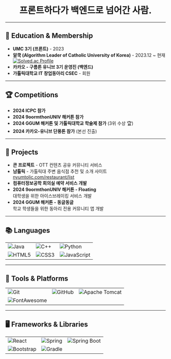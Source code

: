 <h1 align="center">프론트하다가 백엔드로 넘어간 사람.</h1>

---

## 🏫 Education & Membership

- **UMC 3기 (프론트)** - 2023
- **알쿡 (Algorithm Leader of Catholic University of Korea)** - 2023.12 ~ 현재  
  [![Solved.ac Profile](http://mazassumnida.wtf/api/v2/generate_badge?boj=spongging)](https://solved.ac/백준아이디/)
- **카카오 - 구름톤 유니브 3기 운영진 (백엔드)**
- **가톨릭대학교 IT 창업동아리 CSEC** - 회원

---

## 🏆 Competitions

- **2024 ICPC 참가**
- **2024 9oormthonUNIV 해커톤 참가**
- **2024 GGUM 해커톤 및 가톨릭대학교 학술제 참가** (3위 수상 🏆)
- **2024 카카오-유니브 단풍톤 참가** (본선 진출)

---

## 💼 Projects

- **콘 프로젝트** - OTT 컨텐츠 공유 커뮤니티 서비스
- **냠톨릭** - 가톨릭대 주변 음식점 추천 및 소개 사이트  
  [nyumtolic.com/restaurant/list](https://nyumtolic.com/restaurant/list)
- **컴퓨터정보공학 회의실 예약 서비스 개발**
- **2024 9oormthonUNIV 해커톤 - Floating**  
  대학생을 위한 아이스브레이킹 서비스 개발
- **2024 GGUM 해커톤 - 동글동글**  
  학교 학생들을 위한 동아리 전용 커뮤니티 앱 개발

---


## 📚 Languages

<table align="center">
  <tr>
    <td><img src="https://img.shields.io/badge/Java-007396?style=for-the-badge&logo=java&logoColor=white" alt="Java"/></td>
    <td><img src="https://img.shields.io/badge/C++-00599C?style=for-the-badge&logo=c%2B%2B&logoColor=white" alt="C++"/></td>
    <td><img src="https://img.shields.io/badge/Python-3776AB?style=for-the-badge&logo=python&logoColor=white" alt="Python"/></td>
  </tr>
  <tr>
    <td><img src="https://img.shields.io/badge/HTML5-E34F26?style=for-the-badge&logo=html5&logoColor=white" alt="HTML5"/></td>
    <td><img src="https://img.shields.io/badge/CSS3-1572B6?style=for-the-badge&logo=css3&logoColor=white" alt="CSS3"/></td>
    <td><img src="https://img.shields.io/badge/JavaScript-F7DF1E?style=for-the-badge&logo=javascript&logoColor=black" alt="JavaScript"/></td>
  </tr>
</table>

---

## 🔧 Tools & Platforms

<table align="center">
  <tr>
    <td><img src="https://img.shields.io/badge/Git-F05032?style=for-the-badge&logo=git&logoColor=white" alt="Git"/></td>
    <td><img src="https://img.shields.io/badge/GitHub-181717?style=for-the-badge&logo=github&logoColor=white" alt="GitHub"/></td>
    <td><img src="https://img.shields.io/badge/Apache%20Tomcat-F8DC75?style=for-the-badge&logo=apache-tomcat&logoColor=white" alt="Apache Tomcat"/></td>
  </tr>
  <tr>
    <td><img src="https://img.shields.io/badge/FontAwesome-339AF0?style=for-the-badge&logo=fontawesome&logoColor=white" alt="FontAwesome"/></td>
    <td></td>
    <td></td>
  </tr>
</table>

---

## 🖥️ Frameworks & Libraries

<table align="center">
  <tr>
    <td><img src="https://img.shields.io/badge/React-61DAFB?style=for-the-badge&logo=react&logoColor=black" alt="React"/></td>
    <td><img src="https://img.shields.io/badge/Spring-6DB33F?style=for-the-badge&logo=spring&logoColor=white" alt="Spring"/></td>
    <td><img src="https://img.shields.io/badge/SpringBoot-6DB33F?style=for-the-badge&logo=spring-boot&logoColor=white" alt="Spring Boot"/></td>
  </tr>
  <tr>
    <td><img src="https://img.shields.io/badge/Bootstrap-7952B3?style=for-the-badge&logo=bootstrap&logoColor=white" alt="Bootstrap"/></td>
    <td><img src="https://img.shields.io/badge/Gradle-02303A?style=for-the-badge&logo=gradle&logoColor=white" alt="Gradle"/></td>
    <td></td>
  </tr>
</table>
